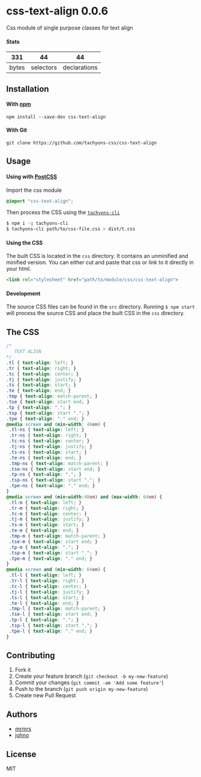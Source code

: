 # css-text-align 0.0.6

Css module of single purpose classes for text align

#### Stats

331 | 44 | 44
---|---|---
bytes | selectors | declarations

## Installation

#### With [npm](https://npmjs.com)

```
npm install --save-dev css-text-align
```

#### With Git

```
git clone https://github.com/tachyons-css/css-text-align
```

## Usage

#### Using with [PostCSS](https://github.com/postcss/postcss)

Import the css module

```css
@import "css-text-align";
```

Then process the CSS using the [`tachyons-cli`](https://github.com/tachyons-css/tachyons-cli)

```sh
$ npm i -g tachyons-cli
$ tachyons-cli path/to/css-file.css > dist/t.css
```

#### Using the CSS

The built CSS is located in the `css` directory. It contains an unminified and minified version.
You can either cut and paste that css or link to it directly in your html.

```html
<link rel="stylesheet" href="path/to/module/css/css-text-align">
```

#### Development

The source CSS files can be found in the `src` directory.
Running `$ npm start` will process the source CSS and place the built CSS in the `css` directory.

## The CSS

```css
/*
   TEXT ALIGN
*/
.tl { text-align: left; }
.tr { text-align: right; }
.tc { text-align: center; }
.tj { text-align: justify; }
.ts { text-align: start; }
.te { text-align: end; }
.tmp { text-align: match-parent; }
.tse { text-align: start end; }
.tp { text-align: "."; }
.tsp { text-align: start "."; }
.tpe { text-align: "." end; }
@media screen and (min-width: 48em) {
 .tl-ns { text-align: left; }
 .tr-ns { text-align: right; }
 .tc-ns { text-align: center; }
 .tj-ns { text-align: justify; }
 .ts-ns { text-align: start; }
 .te-ns { text-align: end; }
 .tmp-ns { text-align: match-parent; }
 .tse-ns { text-align: start end; }
 .tp-ns { text-align: "."; }
 .tsp-ns { text-align: start "."; }
 .tpe-ns { text-align: "." end; }
}
@media screen and (min-width:48em) and (max-width: 64em) {
 .tl-m { text-align: left; }
 .tr-m { text-align: right; }
 .tc-m { text-align: center; }
 .tj-m { text-align: justify; }
 .ts-m { text-align: start; }
 .te-m { text-align: end; }
 .tmp-m { text-align: match-parent; }
 .tse-m { text-align: start end; }
 .tp-m { text-align: "."; }
 .tsp-m { text-align: start "."; }
 .tpe-m { text-align: "." end; }
}
@media screen and (min-width: 64em) {
 .tl-l { text-align: left; }
 .tr-l { text-align: right; }
 .tc-l { text-align: center; }
 .tj-l { text-align: justify; }
 .ts-l { text-align: start; }
 .te-l { text-align: end; }
 .tmp-l { text-align: match-parent; }
 .tse-l { text-align: start end; }
 .tp-l { text-align: "."; }
 .tsp-l { text-align: start "."; }
 .tpe-l { text-align: "." end; }
}
```

## Contributing

1. Fork it
2. Create your feature branch (`git checkout -b my-new-feature`)
3. Commit your changes (`git commit -am 'Add some feature'`)
4. Push to the branch (`git push origin my-new-feature`)
5. Create new Pull Request

## Authors

* [mrmrs](http://mrmrs.io)
* [johno](http://johnotander.com)

## License

MIT


